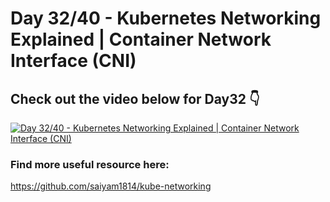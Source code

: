 # Day 32/40 - Kubernetes Networking Explained | Container Network Interface (CNI) 

## Check out the video below for Day32 👇

[![Day 32/40 - Kubernetes Networking Explained | Container Network Interface (CNI)](https://img.youtube.com/vi/EkAzMGldC5M/sddefault.jpg)](https://youtu.be/EkAzMGldC5M)


### Find more useful resource here:
https://github.com/saiyam1814/kube-networking
